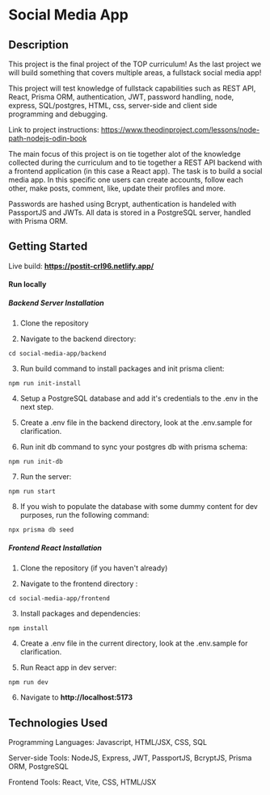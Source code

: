 # Social Media App 

## Description
This project is the final project of the TOP curriculum! As the last project we will build something that covers multiple areas, a fullstack social media app!

This project will test knowledge of fullstack capabilities such as REST API, React, Prisma ORM, authentication, JWT, password handling, node, express, SQL/postgres, HTML, css, server-side and client side programming and debugging.

Link to project instructions: https://www.theodinproject.com/lessons/node-path-nodejs-odin-book

The main focus of this project is on tie together alot of the knowledge collected during the curriculum and to tie together a REST API backend with a frontend application (in this case a React app). The task is to build a social media app. In this specific one users can create accounts, follow each other, make posts, comment, like, update their profiles and more.

Passwords are hashed using Bcrypt, authentication is handeled with PassportJS and JWTs. All data is stored in a PostgreSQL server, handled with Prisma ORM.

## Getting Started
Live build: **https://postit-crl96.netlify.app/**

#### Run locally

##### Backend Server Installation

1. Clone the repository

2. Navigate to the backend directory: 
```terminal
cd social-media-app/backend
```

3. Run build command to install packages and init prisma client:
```terminal
npm run init-install
```

4. Setup a PostgreSQL database and add it's credentials to the .env in the next step.

5. Create a .env file in the backend directory, look at the .env.sample for clarification.

6. Run init db command to sync your postgres db with prisma schema: 
```terminal
npm run init-db
```

7. Run the server:
```terminal
npm run start
```

8. If you wish to populate the database with some dummy content for dev purposes, run the following command:
```
npx prisma db seed
```

##### Frontend React Installation

1. Clone the repository (if you haven't already)

2. Navigate to the frontend directory : 
```terminal
cd social-media-app/frontend
```

3. Install packages and dependencies:
```terminal
npm install
```

4. Create a .env file in the current directory, look at the .env.sample for clarification.

5. Run React app in dev server:
```terminal
npm run dev
```

6. Navigate to **http://localhost:5173**

## Technologies Used
Programming Languages: Javascript, HTML/JSX, CSS, SQL

Server-side Tools: NodeJS, Express, JWT, PassportJS, BcryptJS, Prisma ORM, PostgreSQL

Frontend Tools: React, Vite, CSS, HTML/JSX